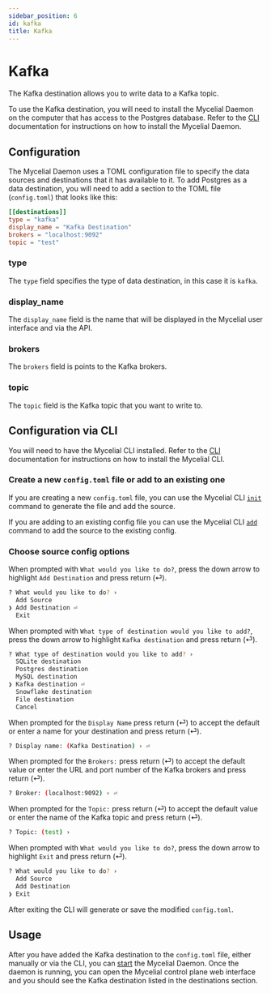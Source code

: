 ```yaml
---
sidebar_position: 6
id: kafka
title: Kafka
---
```


# Kafka

The Kafka destination allows you to write data to a Kafka topic.

To use the Kafka destination, you will need to install the Mycelial Daemon on
the computer that has access to the Postgres database. Refer to the
[CLI](../getting-started/CLI.md) documentation for instructions on how to
install the Mycelial Daemon.

## Configuration

The Mycelial Daemon uses a TOML configuration file to specify the data sources
and destinations that it has available to it. To add Postgres as a data
destination, you will need to add a section to the TOML file (`config.toml`)
that looks like this:

```toml
[[destinations]]
type = "kafka"
display_name = "Kafka Destination"
brokers = "localhost:9092"
topic = "test"
```

### type

The `type` field specifies the type of data destination, in this case it is
`kafka`.

### display_name

The `display_name` field is the name that will be displayed in the Mycelial user
interface and via the API.

### brokers

The `brokers` field is points to the Kafka brokers. 

### topic

The `topic` field is the Kafka topic that you want to write to.

## Configuration via CLI

You will need to have the Mycelial CLI installed. Refer to the 
[CLI](../getting-started/CLI.md) documentation for instructions on how to
install the Mycelial CLI.

### Create a new `config.toml` file or add to an existing one

If you are creating a new `config.toml` file, you can use the Mycelial CLI [`init`](../getting-started/CLI#initialization) command to generate the file and add the source. 

If you are adding to an existing config file you can use the Mycelial CLI [`add`](../getting-started/CLI#adding-new-sourcesdestinations) command to add the source to the existing config. 

### Choose source config options

When prompted with `What would you like to do?`, press the down arrow to
highlight `Add Destination` and press return (⏎).

```sh
? What would you like to do? ›
  Add Source 
❯ Add Destination ⏎
  Exit
```

When prompted with `What type of destination would you like to add?`, press the
down arrow to highlight `Kafka destination` and press return (⏎).

```sh
? What type of destination would you like to add? ›
  SQLite destination
  Postgres destination 
  MySQL destination
❯ Kafka destination ⏎
  Snowflake destination
  File destination
  Cancel
```

When prompted for the `Display Name` press return (⏎) to accept the default or
enter a name for your destination and press return (⏎).

```sh
? Display name: (Kafka Destination) › ⏎
```

When prompted for the `Brokers:` press return (⏎) to accept the default value or
enter the URL and port number of the Kafka brokers and press return (⏎).

```sh
? Broker: (localhost:9092) › ⏎
```

When prompted for the `Topic:` press return (⏎) to accept the default value or
enter the name of the Kafka topic and press return (⏎).

```sh
? Topic: (test) ›
```

When prompted with `What would you like to do?`, press the down arrow to
highlight `Exit` and press return (⏎).

```sh
? What would you like to do? ›
  Add Source
  Add Destination
❯ Exit
```

After exiting the CLI will generate or save the modified `config.toml`.

## Usage

After you have added the Kafka destination to the `config.toml` file, either
manually or via the CLI, you can [start](../getting-started/CLI.md#starting) the
Mycelial Daemon. Once the daemon is running, you can open the Mycelial control
plane web interface and you should see the Kafka destination listed in the
destinations section.
